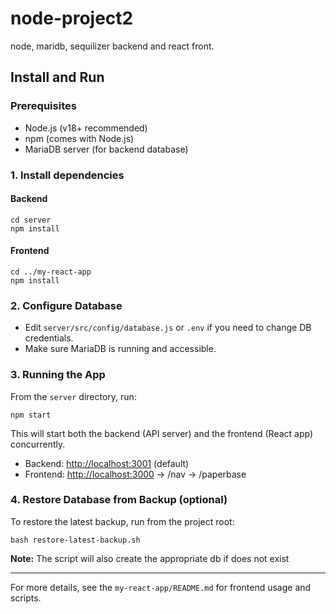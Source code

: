 # node-project2
node, maridb, sequilizer backend and react front.

## Install and Run

### Prerequisites
- Node.js (v18+ recommended)
- npm (comes with Node.js)
- MariaDB server (for backend database)

### 1. Install dependencies

#### Backend
```
cd server
npm install
```

#### Frontend
```
cd ../my-react-app
npm install
```

### 2. Configure Database
- Edit `server/src/config/database.js` or `.env` if you need to change DB credentials.
- Make sure MariaDB is running and accessible.

### 3. Running the App

From the `server` directory, run:
```
npm start
```
This will start both the backend (API server) and the frontend (React app) concurrently.

- Backend: [http://localhost:3001](http://localhost:5000) (default)
- Frontend: [http://localhost:3000](http://localhost:3000)
-> /nav
-> /paperbase

### 4. Restore Database from Backup (optional)
To restore the latest backup, run from the project root:
```
bash restore-latest-backup.sh
```

**Note:** The script will also create the appropriate db if does not exist

---
For more details, see the `my-react-app/README.md` for frontend usage and scripts.
